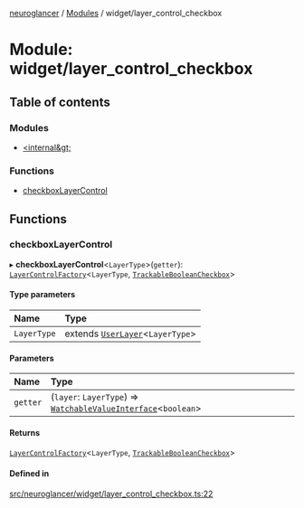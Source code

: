 [neuroglancer](../README.md) / [Modules](../modules.md) / widget/layer\_control\_checkbox

# Module: widget/layer\_control\_checkbox

## Table of contents

### Modules

- [&lt;internal\&gt;](widget_layer_control_checkbox._internal_.md)

### Functions

- [checkboxLayerControl](widget_layer_control_checkbox.md#checkboxlayercontrol)

## Functions

### checkboxLayerControl

▸ **checkboxLayerControl**<`LayerType`\>(`getter`): [`LayerControlFactory`](../interfaces/widget_layer_control.LayerControlFactory.md)<`LayerType`, [`TrackableBooleanCheckbox`](../classes/widget_layer_control_checkbox._internal_.TrackableBooleanCheckbox.md)\>

#### Type parameters

| Name | Type |
| :------ | :------ |
| `LayerType` | extends [`UserLayer`](../classes/annotation_annotation_layer_state._internal_.UserLayer.md)<`LayerType`\> |

#### Parameters

| Name | Type |
| :------ | :------ |
| `getter` | (`layer`: `LayerType`) => [`WatchableValueInterface`](../interfaces/annotation_annotation_layer_state._internal_.WatchableValueInterface.md)<`boolean`\> |

#### Returns

[`LayerControlFactory`](../interfaces/widget_layer_control.LayerControlFactory.md)<`LayerType`, [`TrackableBooleanCheckbox`](../classes/widget_layer_control_checkbox._internal_.TrackableBooleanCheckbox.md)\>

#### Defined in

[src/neuroglancer/widget/layer_control_checkbox.ts:22](https://github.com/ActiveBrainAtlas2/neuroglancer/blob/1beb5d34/src/neuroglancer/widget/layer_control_checkbox.ts#L22)
